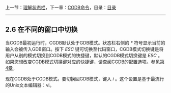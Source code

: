 上一节：[理解状态栏](2.5.md)，下一章：[CGDB命令](3.0.md)，目录：[目录](SUMMARY.md)

----------

2.6 在不同的窗口中切换
----------------------

当CGDB最初运行时，CGDB默认处于GDB模式。状态栏右侧的 *\** 符号显示当前的输入会被传入GDB窗口。按下 *ESC* 键可切换至代码窗口，CGDB模式切换键是将用户从别的模式切换到CGDB模式的快捷键，默认的CGDB模式切换键是 *ESC* 。如果您想改变CGDB模式切换键对应的快捷键，请查阅CGDB的配置选项。参见[第4章](4.0.md)。

现在CGDB处于CGDB模式。要切换回GDB模式，键入 *i* 。这个设置是基于最流行的Unix文本编辑器：vi。
